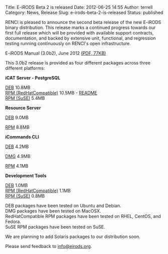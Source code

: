 Title: E-iRODS Beta 2 is released
Date: 2012-06-25 14:55
Author: terrell
Category: News, Release
Slug: e-irods-beta-2-is-released
Status: published

RENCI is pleased to announce the second beta release of the new E-iRODS
binary distribution. This release marks a continued progress towards our
first full release which will be provided with available support
contracts, documentation, and backed by extensive unit, functional, and
regression testing running continuously on RENCI's open infrastructure.

E-iRODS Manual (3.0b2), June 2012 [(PDF,
77KB)]({filename}/uploads/2012/04/e-irods-manual-3.0b2.pdf)

This 3.0b2 release is provided as four different packages across three
different platforms:

**iCAT Server - PostgreSQL**  

[DEB](ftp://ftp.renci.org/pub/eirods/releases/3.0b2/e-irods-3.0b2-64bit-icat-postgres.deb)
10.8MB  
[RPM
(RedHatCompatible)](ftp://ftp.renci.org/pub/eirods/releases/3.0b2/e-irods-3.0b2-64bit-icat-postgres-redhat.rpm)
10.5MB -
[README](ftp://ftp.renci.org/pub/eirods/releases/3.0b2/RPM_INSTALLATION_HOWTO.txt)  
[RPM
(SuSE)](ftp://ftp.renci.org/pub/eirods/releases/3.0b2/e-irods-3.0b2-64bit-icat-postgres-suse.rpm)
5.4MB

**Resource Server**  

[DEB](ftp://ftp.renci.org/pub/eirods/releases/3.0b2/e-irods-3.0b2-64bit-resource.deb)
9.0MB  

[RPM](ftp://ftp.renci.org/pub/eirods/releases/3.0b2/e-irods-3.0b2-64bit-resource.rpm)
8.8MB

**iCommands CLI**  

[DEB](ftp://ftp.renci.org/pub/eirods/releases/3.0b2/e-irods-icommands-3.0b2-64bit.deb)
4.2MB  

[DMG](ftp://ftp.renci.org/pub/eirods/releases/3.0b2/e-irods-icommands-3.0b2-64bit.dmg)
4.9MB  

[RPM](ftp://ftp.renci.org/pub/eirods/releases/3.0b2/e-irods-icommands-3.0b2-64bit.rpm)
4.1MB

**Development Tools**  

[DEB](ftp://ftp.renci.org/pub/eirods/releases/3.0b2/e-irods-dev-3.0b2-64bit.deb)
1.0MB  
[RPM
(RedHatCompatible)](ftp://ftp.renci.org/pub/eirods/releases/3.0b2/e-irods-dev-3.0b2-64bit-redhat.rpm)
1.1MB  
[RPM
(SuSE)](ftp://ftp.renci.org/pub/eirods/releases/3.0b2/e-irods-dev-3.0b2-64bit-suse.rpm)
0.8MB

DEB packages have been tested on Ubuntu and Debian.  
DMG packages have been tested on MacOSX.  
RedHatCompatible RPM packages have been tested on RHEL, CentOS, and
Fedora.  
SuSE RPM packages have been tested on SuSE.

We are planning to add Solaris packages to our distribution soon.

Please send feedback to info@eirods.org.
